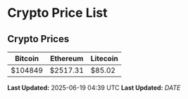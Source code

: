# Crypto Price List

## Crypto Prices
| Bitcoin | Ethereum | Litecoin |
| ------- | -------- | -------- |
| $104849 | $2517.31 | $85.02 |
**Last Updated:** 2025-06-19 04:39 UTC
**Last Updated:** $DATE$
